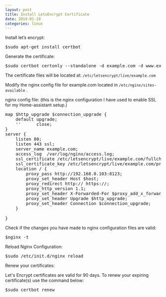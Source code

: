 ```yaml
---
layout: post
title: Install LetsEncrypt Certificate
date: 2019-01-19
categories: linux
---
```


Install let’s encrypt:
  <pre>$sudo apt-get install certbot</pre>
  
Generate the certificate:
  <pre>$sudo certbot certonly --standalone -d example.com -d www.example.com</pre>

The certificate files will be located at: `/etc/letsencrypt/live/example.com`

Modify the nginx config file for example.com located in `/etc/nginx/sites-available` .


nginx config file:
(this is the nginx configuration I have used to enable SSL for my Home-assistant setup.)

<pre>
map $http_upgrade $connection_upgrade {
    default upgrade;
    ''      close;
}
server {
	listen 80;
	listen 443 ssl;
    server_name example.com;
    access_log  /var/log/nginx/access.log;
	ssl_certificate /etc/letsencrypt/live/example.com/fullchain.pem;
	ssl_certificate_key /etc/letsencrypt/live/example.com/privkey.pem;
    location / {
        proxy_pass http://192.168.0.103:8123;
        proxy_set_header Host $host;
        proxy_redirect http:// https://;
        proxy_http_version 1.1;
        proxy_set_header X-Forwarded-For $proxy_add_x_forwarded_for;
        proxy_set_header Upgrade $http_upgrade;
        proxy_set_header Connection $connection_upgrade;
    }

}
</pre>

Check if the changes you have made to nginx configuration files are valid:
  <pre>$nginx -t</pre>

Reload Nginx Configuration:

  <pre>$sudo /etc/init.d/nginx reload</pre>

Renew your certificates:

Let's Encrypt certificates are valid for 90 days. To renew your expiring certificate(s) use the command below:

   <pre>$sudo certbot renew</pre>
